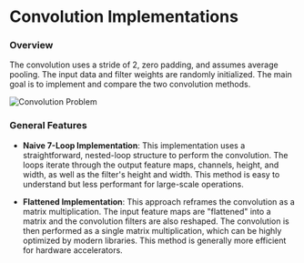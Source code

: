 # Convolution Implementations

### Overview
The convolution uses a stride of 2, zero padding, and assumes average pooling. The input data and filter weights are randomly initialized. The main goal is to implement and compare the two convolution methods.

![Convolution Problem](convolution/image.jpg)

### General Features
- **Naive 7-Loop Implementation**: This implementation uses a straightforward, nested-loop structure to perform the convolution. The loops iterate through the output feature maps, channels, height, and width, as well as the filter's height and width. This method is easy to understand but less performant for large-scale operations.

- **Flattened Implementation**: This approach reframes the convolution as a matrix multiplication. The input feature maps are "flattened" into a matrix and the convolution filters are also reshaped. The convolution is then performed as a single matrix multiplication, which can be highly optimized by modern libraries. This method is generally more efficient for hardware accelerators.

